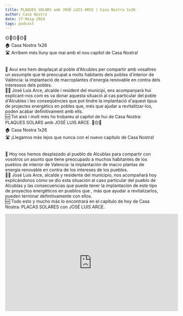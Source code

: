 ```yaml
---
title: PLAQUES SOLARS amb JOSÉ LUIS ARCE | Casa Nostra 1x26
author: Casa Nostra
date: 27-Maig-2024
tags: podcast
---
```


<p>🟡🔴🟡🔴🟡🔴
<br>🏠 Casa Nostra 1x26
<br>🛣️ Arribem més lluny que mai amb el nou capítol de Casa Nostra!</p>
<br>📰 Avui ens hem desplaçat al poble d&#39;Alcubles per compartir amb vosaltres un assumpte que té preocupat a molts habitants dels pobles d&#39;interior de València: la implantació de macroplantes d&#39;energia renovable en contra dels interessos dels pobles.
<br>👨🏼 José Luis Arce, alcalde i resident del municipi, ens acompanyarà hui explicant-nos com es va donar aquesta situació al cas particular del poble d&#39;Alcubles i les conseqüències que pot tindre la implantació d&#39;aquest tipus de projectes energètics en pobles que, més que ajudar a revitalitzar-los, poden acabar definitivament amb ells.
<br>🆕 Tot això i molt més ho trobareu al capítol de hui de Casa Nostra: PLAQUES SOLARS amb JOSÉ LUIS ARCE.
🔴🟡🔴
<br>🏠 Casa Nostra 1x26
<br>🛣️ ¡Llegamos más lejos que nunca con el nuevo capítulo de Casa Nostra!</p>
<br>📰 Hoy nos hemos desplazado al pueblo de Alcublas para compartir con vosotros un asunto que tiene preocupado a muchos habitantes de los pueblos de interior de Valencia: la implantación de macro plantas de energía renovable en contra de los intereses de los pueblos.
<br>👨🏼 José Luis Arce, alcalde y residente del municipio, nos acompañará hoy explicándonos cómo se dio esta situación al caso particular del pueblo de Alcublas y las consecuencias que puede tener la implantación de este tipo de proyectos energéticos en pueblos que , más que ayudar a revitalizarlos, pueden terminar definitivamente con ellos.
<br>🆕 Todo esto y mucho más lo encontrará en el capítulo de hoy de Casa Nostra: PLACAS SOLARES con JOSÉ LUIS ARCE.</p>

<iframe width="560" height="315" src="https://www.youtube.com/embed/sIB7qSry7o4?si=FcbtRZ9ItGlufmMz" title="YouTube video player" frameborder="0" allow="accelerometer; autoplay; clipboard-write; encrypted-media; gyroscope; picture-in-picture; web-share" referrerpolicy="strict-origin-when-cross-origin" allowfullscreen></iframe>
